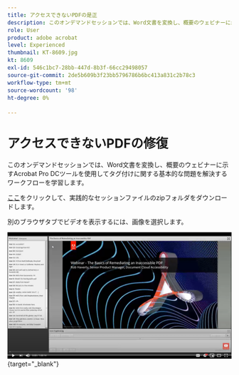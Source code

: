 ```yaml
---
title: アクセスできないPDFの是正
description: このオンデマンドセッションでは、Word文書を変換し、概要のウェビナーに示すAcrobat Pro DCツールを使用してタグ付けの基本的な問題を解決するワークフローを学習します
role: User
product: adobe acrobat
level: Experienced
thumbnail: KT-8609.jpg
kt: 8609
exl-id: 546c1bc7-28bb-447d-8b3f-66cc29498057
source-git-commit: 2de5b609b3f23bb5796786b6bc413a831c2b78c3
workflow-type: tm+mt
source-wordcount: '98'
ht-degree: 0%

---
```


# アクセスできないPDFの修復

このオンデマンドセッションでは、Word文書を変換し、概要のウェビナーに示すAcrobat Pro DCツールを使用してタグ付けに関する基本的な問題を解決するワークフローを学習します。

[ここ](../assets/accessibilitysession2.zip)をクリックして、実践的なセッションファイルのzipフォルダをダウンロードします。

別のブラウザタブでビデオを表示するには、画像を選択します。

[![セッション2ビデオ](../assets/Accessibilitysession2_YT.png)](https://youtu.be/eT2IFNszNuk){target=&quot;_blank&quot;}
